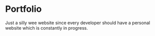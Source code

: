 # Portfolio
Just a silly wee website since every developer should have a personal website which is constantly in progress.